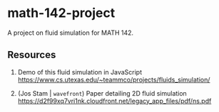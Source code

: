 # math-142-project

A project on fluid simulation for MATH 142.


## Resources

1.  Demo of this fluid simulation in JavaScript
    https://www.cs.utexas.edu/~teammco/projects/fluids_simulation/
    
2.  (Jos Stam | `wavefront`) Paper detailing 2D fluid simulation
    https://d2f99xq7vri1nk.cloudfront.net/legacy_app_files/pdf/ns.pdf
    

